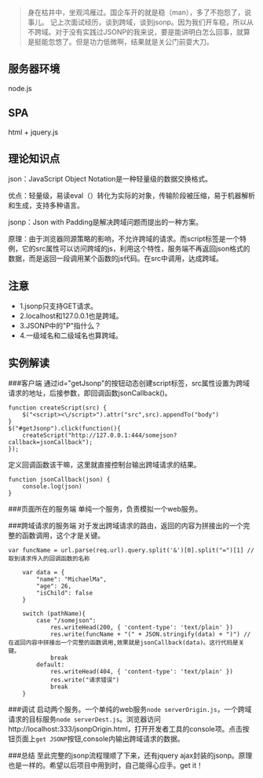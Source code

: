 > 身在枯井中，坐观鸿雁过。国企车开的就是稳（man），多了不抱怨了，说事儿。
> 记上次面试经历，谈到跨域，谈到jsonp。因为我们开车稳，所以从不跨域。对于没有实践过JSONP的我来说，要是能讲明白怎么回事，就算是挺能忽悠了。但是功力低微啊，结果就是关公门前耍大刀。

## 服务器环境

node.js

## SPA

html + jquery.js

## 理论知识点

json：JavaScript Object Notation是一种轻量级的数据交换格式。

优点：轻量级，易读eval（）转化为实际的对象，传输阶段被压缩，易于机器解析和生成，支持多种语言。

jsonp：Json with Padding是解决跨域问题而提出的一种方案。

原理：由于浏览器同源策略的影响，不允许跨域的请求。而script标签是一个特例，它的src属性可以访问跨域的js，利用这个特性，服务端不再返回json格式的数据，而是返回一段调用某个函数的js代码。在src中调用，达成跨域。

## 注意
- 1.jsonp只支持GET请求。
- 2.localhost和127.0.0.1也是跨域。
- 3.JSONP中的"P"指什么？
- 4.一级域名和二级域名也算跨域。

## 实例解读

###客户端
通过id="getJsonp"的按钮动态创建script标签，src属性设置为跨域请求的地址，后接参数，即回调函数jsonCallback()。
```
function createScript(src) {
    $("<script><\/script>").attr("src",src).appendTo("body")
}
$("#getJsonp").click(function(){
    createScript("http://127.0.0.1:444/somejson?callback=jsonCallback");
});
```
定义回调函数该干嘛，这里就直接控制台输出跨域请求的结果。
```
function jsonCallback(json) {
    console.log(json)
}
```
###页面所在的服务端
单纯一个服务，负责模拟一个web服务。

###跨域请求的服务端
对于发出跨域请求的路由，返回的内容为拼接出的一个完整的函数调用，这个才是关键。
```
var funcName = url.parse(req.url).query.split('&')[0].split("=")[1] // 取到请求传入的回调函数的名称
	
	var data = {
		"name": "MichaelMa",
		"age": 26,
		"isChild": false
	}

	switch (pathName){
		case "/somejson":
			res.writeHead(200, { 'content-type': 'text/plain' })
			res.write(funcName + "(" + JSON.stringify(data) + ")") // 在返回内容中拼接出一个完整的函数调用,效果就是jsonCallback(data)。这行代码是关键。
			break
		default:
			res.writeHead(404, { 'content-type': 'text/plain' })
			res.write("请求错误")
			break
	}
```

###调试
启动两个服务。一个单纯的web服务`node serverOrigin.js`，一个跨域请求的目标服务`node serverDest.js`。浏览器访问http://localhost:333/jsonpOrigin.html，打开开发者工具的console项。点击按钮页面上`get JSONP`按钮,console内输出跨域请求的数据。

###总结
至此完整的jsonp流程理顺了下来，还有jquery ajax封装的jsonp。原理也是一样的。希望以后项目中用到时，自己能得心应手。get it！
